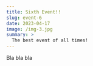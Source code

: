 ```yaml
---
title: Sixth Event!!
slug: event-6
date: 2023-04-17
image: /img-3.jpg
summary: >
  The best event of all times!
---
```


Bla bla bla
